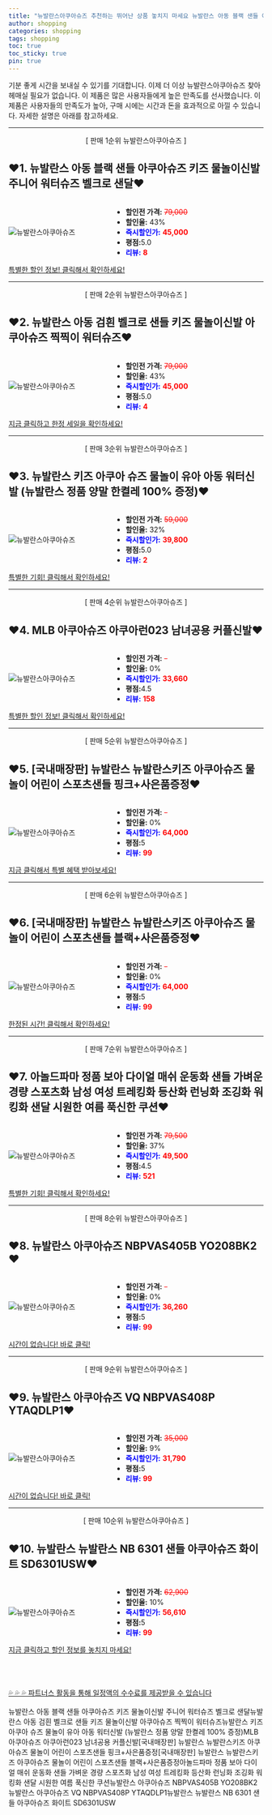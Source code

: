 ```yaml
---
title: "뉴발란스아쿠아슈즈 추천하는 뛰어난 상품 놓치지 마세요 뉴발란스 아동 블랙 샌들 아쿠아슈즈"
author: shopping
categories: shopping
tags: shopping
toc: true
toc_sticky: true
pin: true
---
```

기분 좋게 시간을 보내실 수 있기를 기대합니다. 이제 더 이상 뉴발란스아쿠아슈즈 찾아 헤매실 필요가 없습니다. 이 제품은 많은 사용자들에게 높은 만족도를 선사했습니다. 이 제품은 사용자들의 만족도가 높아, 구매 시에는 시간과 돈을 효과적으로 아낄 수 있습니다. 자세한 설명은 아래를 참고하세요.

---
<p class="toplist" style="margin: 0 auto; display: block; width: fit-content;">[ 판매 1순위 뉴발란스아쿠아슈즈 ]</p>

<h2><strong>❤️1. 뉴발란스 아동 블랙 샌들 아쿠아슈즈 키즈 물놀이신발 주니어 워터슈즈 벨크로 샌달❤️</strong></h2>

<div style="display: flex; align-items: center;">
    <div style="flex: 0.4;">
        <img src="https://thumbnail10.coupangcdn.com/thumbnails/remote/230x230ex/image/vendor_inventory/4c12/bdd5c0410b0b82459fdaae4b3e1ba8091f703049ef71e610ed99d0651567.jpg" alt="뉴발란스아쿠아슈즈" style="max-width: 100%;">
    </div>
    <div style="flex: 0.6; margin-left: 10px;">
        <ul>
            <li><strong>할인전 가격:</strong> <del style="color: red;">79,000</del></li>
            <li><strong>할인율:</strong> 43%</li>
            <li><span style='color:blue'><strong>즉시할인가:</strong></span> <span style='color:red'><strong>45,000</strong></span></li>
            <li><strong>평점:</strong>5.0</li>
            <li><span style='color:blue'><strong>리뷰:</strong></span> <span style='color:red'><strong>8</strong></span></li>
        </ul>
    </div>
</div>
<div class="center">
    <a href="https://selin100587001.github.io?lptag=AF9450613&subid=githubio&pageKey=7429459457&traceid=V0-153&itemId=19292647464&vendorItemId=86407357323" class="myButton">
        특별한 할인 정보! 클릭해서 확인하세요!
    </a>
</div>


---
<p class="toplist" style="margin: 0 auto; display: block; width: fit-content;">[ 판매 2순위 뉴발란스아쿠아슈즈 ]</p>

<h2><strong>❤️2. 뉴발란스 아동 검흰 벨크로 샌들 키즈 물놀이신발 아쿠아슈즈 찍찍이 워터슈즈❤️</strong></h2>

<div style="display: flex; align-items: center;">
    <div style="flex: 0.4;">
        <img src="https://thumbnail6.coupangcdn.com/thumbnails/remote/230x230ex/image/vendor_inventory/b49d/dcd21252d99e189c0cdf5201b787f8d25773a9533432f2c3c09065b966fe.jpg" alt="뉴발란스아쿠아슈즈" style="max-width: 100%;">
    </div>
    <div style="flex: 0.6; margin-left: 10px;">
        <ul>
            <li><strong>할인전 가격:</strong> <del style="color: red;">79,000</del></li>
            <li><strong>할인율:</strong> 43%</li>
            <li><span style='color:blue'><strong>즉시할인가:</strong></span> <span style='color:red'><strong>45,000</strong></span></li>
            <li><strong>평점:</strong>5.0</li>
            <li><span style='color:blue'><strong>리뷰:</strong></span> <span style='color:red'><strong>4</strong></span></li>
        </ul>
    </div>
</div>
<div class="center">
    <a href="https://selin100587001.github.io?lptag=AF9450613&subid=githubio&pageKey=7429566955&traceid=V0-153&itemId=19293123593&vendorItemId=86407820792" class="myButton">
        지금 클릭하고 한정 세일을 확인하세요!
    </a>
</div>


---
<p class="toplist" style="margin: 0 auto; display: block; width: fit-content;">[ 판매 3순위 뉴발란스아쿠아슈즈 ]</p>

<h2><strong>❤️3. 뉴발란스 키즈 아쿠아 슈즈 물놀이 유아 아동 워터신발 (뉴발란스 정품 양말 한켤레 100% 증정)❤️</strong></h2>

<div style="display: flex; align-items: center;">
    <div style="flex: 0.4;">
        <img src="https://thumbnail10.coupangcdn.com/thumbnails/remote/230x230ex/image/vendor_inventory/7ef1/9d4df7f985b7a15426ec418361fdc93048cff1baefb91f8fd674bd5a3660.jpg" alt="뉴발란스아쿠아슈즈" style="max-width: 100%;">
    </div>
    <div style="flex: 0.6; margin-left: 10px;">
        <ul>
            <li><strong>할인전 가격:</strong> <del style="color: red;">59,000</del></li>
            <li><strong>할인율:</strong> 32%</li>
            <li><span style='color:blue'><strong>즉시할인가:</strong></span> <span style='color:red'><strong>39,800</strong></span></li>
            <li><strong>평점:</strong>5.0</li>
            <li><span style='color:blue'><strong>리뷰:</strong></span> <span style='color:red'><strong>2</strong></span></li>
        </ul>
    </div>
</div>
<div class="center">
    <a href="https://selin100587001.github.io?lptag=AF9450613&subid=githubio&pageKey=8140864742&traceid=V0-153&itemId=23133817453&vendorItemId=90166760129" class="myButton">
        특별한 기회! 클릭해서 확인하세요!
    </a>
</div>


---
<p class="toplist" style="margin: 0 auto; display: block; width: fit-content;">[ 판매 4순위 뉴발란스아쿠아슈즈 ]</p>

<h2><strong>❤️4. MLB 아쿠아슈즈 아쿠아런023 남녀공용 커플신발❤️</strong></h2>

<div style="display: flex; align-items: center;">
    <div style="flex: 0.4;">
        <img src="https://thumbnail9.coupangcdn.com/thumbnails/remote/230x230ex/image/vendor_inventory/a65d/7a7bc31439c93b9eecba693a9bbdece2c68844f676b20f27faed2f5149fc.jpg" alt="뉴발란스아쿠아슈즈" style="max-width: 100%;">
    </div>
    <div style="flex: 0.6; margin-left: 10px;">
        <ul>
            <li><strong>할인전 가격:</strong> <del style="color: red;">-</del></li>
            <li><strong>할인율:</strong> 0%</li>
            <li><span style='color:blue'><strong>즉시할인가:</strong></span> <span style='color:red'><strong>33,660</strong></span></li>
            <li><strong>평점:</strong>4.5</li>
            <li><span style='color:blue'><strong>리뷰:</strong></span> <span style='color:red'><strong>158</strong></span></li>
        </ul>
    </div>
</div>
<div class="center">
    <a href="https://selin100587001.github.io?lptag=AF9450613&subid=githubio&pageKey=7375507421&traceid=V0-153&itemId=19035458543&vendorItemId=86159294167" class="myButton">
        특별한 할인 정보! 클릭해서 확인하세요!
    </a>
</div>


---
<p class="toplist" style="margin: 0 auto; display: block; width: fit-content;">[ 판매 5순위 뉴발란스아쿠아슈즈 ]</p>

<h2><strong>❤️5. [국내매장판] 뉴발란스 뉴발란스키즈 아쿠아슈즈 물놀이 어린이 스포츠샌들 핑크+사은품증정❤️</strong></h2>

<div style="display: flex; align-items: center;">
    <div style="flex: 0.4;">
        <img src="https://thumbnail9.coupangcdn.com/thumbnails/remote/230x230ex/image/vendor_inventory/d75b/682d0bca0ae25b0cfa791bc33f4ceeac18416bcb38bd2f14144ae7d4c37b.png" alt="뉴발란스아쿠아슈즈" style="max-width: 100%;">
    </div>
    <div style="flex: 0.6; margin-left: 10px;">
        <ul>
            <li><strong>할인전 가격:</strong> <del style="color: red;">-</del></li>
            <li><strong>할인율:</strong> 0%</li>
            <li><span style='color:blue'><strong>즉시할인가:</strong></span> <span style='color:red'><strong>64,000</strong></span></li>
            <li><strong>평점:</strong>5</li>
            <li><span style='color:blue'><strong>리뷰:</strong></span> <span style='color:red'><strong>99</strong></span></li>
        </ul>
    </div>
</div>
<div class="center">
    <a href="https://selin100587001.github.io?lptag=AF9450613&subid=githubio&pageKey=8180861434&traceid=V0-153&itemId=23388002493&vendorItemId=90417966559" class="myButton">
        지금 클릭해서 특별 혜택 받아보세요!
    </a>
</div>


---
<p class="toplist" style="margin: 0 auto; display: block; width: fit-content;">[ 판매 6순위 뉴발란스아쿠아슈즈 ]</p>

<h2><strong>❤️6. [국내매장판] 뉴발란스 뉴발란스키즈 아쿠아슈즈 물놀이 어린이 스포츠샌들 블랙+사은품증정❤️</strong></h2>

<div style="display: flex; align-items: center;">
    <div style="flex: 0.4;">
        <img src="https://thumbnail8.coupangcdn.com/thumbnails/remote/230x230ex/image/vendor_inventory/d441/0125a89fddf42f1b1998a08b5be1d35c868b5815f17a5f112c4e01e63beb.png" alt="뉴발란스아쿠아슈즈" style="max-width: 100%;">
    </div>
    <div style="flex: 0.6; margin-left: 10px;">
        <ul>
            <li><strong>할인전 가격:</strong> <del style="color: red;">-</del></li>
            <li><strong>할인율:</strong> 0%</li>
            <li><span style='color:blue'><strong>즉시할인가:</strong></span> <span style='color:red'><strong>64,000</strong></span></li>
            <li><strong>평점:</strong>5</li>
            <li><span style='color:blue'><strong>리뷰:</strong></span> <span style='color:red'><strong>99</strong></span></li>
        </ul>
    </div>
</div>
<div class="center">
    <a href="https://selin100587001.github.io?lptag=AF9450613&subid=githubio&pageKey=8180845451&traceid=V0-153&itemId=23387932547&vendorItemId=90417897142" class="myButton">
        한정된 시간! 클릭해서 확인하세요!
    </a>
</div>


---
<p class="toplist" style="margin: 0 auto; display: block; width: fit-content;">[ 판매 7순위 뉴발란스아쿠아슈즈 ]</p>

<h2><strong>❤️7. 아놀드파마 정품 보아 다이얼 매쉬 운동화 샌들 가벼운 경량 스포츠화 남성 여성 트레킹화 등산화 런닝화 조깅화 워킹화 샌달 시원한 여름 푹신한 쿠션❤️</strong></h2>

<div style="display: flex; align-items: center;">
    <div style="flex: 0.4;">
        <img src="https://thumbnail6.coupangcdn.com/thumbnails/remote/230x230ex/image/vendor_inventory/2e77/bf1581999ff094f2c94ba93cb3ffa251d3b75d55e566aad48557bd6ad60a.jpg" alt="뉴발란스아쿠아슈즈" style="max-width: 100%;">
    </div>
    <div style="flex: 0.6; margin-left: 10px;">
        <ul>
            <li><strong>할인전 가격:</strong> <del style="color: red;">79,500</del></li>
            <li><strong>할인율:</strong> 37%</li>
            <li><span style='color:blue'><strong>즉시할인가:</strong></span> <span style='color:red'><strong>49,500</strong></span></li>
            <li><strong>평점:</strong>4.5</li>
            <li><span style='color:blue'><strong>리뷰:</strong></span> <span style='color:red'><strong>521</strong></span></li>
        </ul>
    </div>
</div>
<div class="center">
    <a href="https://selin100587001.github.io?lptag=AF9450613&subid=githubio&pageKey=7307346877&traceid=V0-153&itemId=18712632882&vendorItemId=85860657308" class="myButton">
        특별한 기회! 클릭해서 확인하세요!
    </a>
</div>


---
<p class="toplist" style="margin: 0 auto; display: block; width: fit-content;">[ 판매 8순위 뉴발란스아쿠아슈즈 ]</p>

<h2><strong>❤️8. 뉴발란스 아쿠아슈즈 NBPVAS405B YO208BK2❤️</strong></h2>

<div style="display: flex; align-items: center;">
    <div style="flex: 0.4;">
        <img src="https://thumbnail10.coupangcdn.com/thumbnails/remote/230x230ex/image/vendor_inventory/5d1a/671024fb21b7c90f15e28277de6714c90950e7f66a36c9634a6d2c17e46d.jpg" alt="뉴발란스아쿠아슈즈" style="max-width: 100%;">
    </div>
    <div style="flex: 0.6; margin-left: 10px;">
        <ul>
            <li><strong>할인전 가격:</strong> <del style="color: red;">-</del></li>
            <li><strong>할인율:</strong> 0%</li>
            <li><span style='color:blue'><strong>즉시할인가:</strong></span> <span style='color:red'><strong>36,260</strong></span></li>
            <li><strong>평점:</strong>5</li>
            <li><span style='color:blue'><strong>리뷰:</strong></span> <span style='color:red'><strong>99</strong></span></li>
        </ul>
    </div>
</div>
<div class="center">
    <a href="https://selin100587001.github.io?lptag=AF9450613&subid=githubio&pageKey=7471132217&traceid=V0-153&itemId=19495110494&vendorItemId=87414780217" class="myButton">
        시간이 없습니다! 바로 클릭!
    </a>
</div>


---
<p class="toplist" style="margin: 0 auto; display: block; width: fit-content;">[ 판매 9순위 뉴발란스아쿠아슈즈 ]</p>

<h2><strong>❤️9. 뉴발란스 아쿠아슈즈 VQ NBPVAS408P YTAQDLP1❤️</strong></h2>

<div style="display: flex; align-items: center;">
    <div style="flex: 0.4;">
        <img src="https://thumbnail9.coupangcdn.com/thumbnails/remote/230x230ex/image/vendor_inventory/3a7f/bdd31304f883d1361b92b37ffa725d179316520d87f16ca0dea1ae5e87c4.jpg" alt="뉴발란스아쿠아슈즈" style="max-width: 100%;">
    </div>
    <div style="flex: 0.6; margin-left: 10px;">
        <ul>
            <li><strong>할인전 가격:</strong> <del style="color: red;">35,000</del></li>
            <li><strong>할인율:</strong> 9%</li>
            <li><span style='color:blue'><strong>즉시할인가:</strong></span> <span style='color:red'><strong>31,790</strong></span></li>
            <li><strong>평점:</strong>5</li>
            <li><span style='color:blue'><strong>리뷰:</strong></span> <span style='color:red'><strong>99</strong></span></li>
        </ul>
    </div>
</div>
<div class="center">
    <a href="https://selin100587001.github.io?lptag=AF9450613&subid=githubio&pageKey=8196515088&traceid=V0-153&itemId=23474225587&vendorItemId=90500736582" class="myButton">
        시간이 없습니다! 바로 클릭!
    </a>
</div>


---
<p class="toplist" style="margin: 0 auto; display: block; width: fit-content;">[ 판매 10순위 뉴발란스아쿠아슈즈 ]</p>

<h2><strong>❤️10. 뉴발란스 뉴발란스 NB 6301 샌들 아쿠아슈즈 화이트 SD6301USW❤️</strong></h2>

<div style="display: flex; align-items: center;">
    <div style="flex: 0.4;">
        <img src="https://thumbnail6.coupangcdn.com/thumbnails/remote/230x230ex/image/vendor_inventory/0d9f/4562e467a9f9e61aec0910bc4555717564df741c667c25d9d1b43e71ea09.jpg" alt="뉴발란스아쿠아슈즈" style="max-width: 100%;">
    </div>
    <div style="flex: 0.6; margin-left: 10px;">
        <ul>
            <li><strong>할인전 가격:</strong> <del style="color: red;">62,900</del></li>
            <li><strong>할인율:</strong> 10%</li>
            <li><span style='color:blue'><strong>즉시할인가:</strong></span> <span style='color:red'><strong>56,610</strong></span></li>
            <li><strong>평점:</strong>5</li>
            <li><span style='color:blue'><strong>리뷰:</strong></span> <span style='color:red'><strong>99</strong></span></li>
        </ul>
    </div>
</div>
<div class="center">
    <a href="https://selin100587001.github.io?lptag=AF9450613&subid=githubio&pageKey=8068505088&traceid=V0-153&itemId=22700540707&vendorItemId=89736736096" class="myButton">
        지금 클릭하고 할인 정보를 놓치지 마세요!
    </a>
</div>

<br><br><br>[💦 💦 💦 파트너스 활동을 통해 일정액의 수수료를 제공받을 수 있습니다](https://link.coupang.com/a/bcpT2c)<br><br>뉴발란스 아동 블랙 샌들 아쿠아슈즈 키즈 물놀이신발 주니어 워터슈즈 벨크로 샌달뉴발란스 아동 검흰 벨크로 샌들 키즈 물놀이신발 아쿠아슈즈 찍찍이 워터슈즈뉴발란스 키즈 아쿠아 슈즈 물놀이 유아 아동 워터신발 (뉴발란스 정품 양말 한켤레 100% 증정)MLB 아쿠아슈즈 아쿠아런023 남녀공용 커플신발[국내매장판] 뉴발란스 뉴발란스키즈 아쿠아슈즈 물놀이 어린이 스포츠샌들 핑크+사은품증정[국내매장판] 뉴발란스 뉴발란스키즈 아쿠아슈즈 물놀이 어린이 스포츠샌들 블랙+사은품증정아놀드파마 정품 보아 다이얼 매쉬 운동화 샌들 가벼운 경량 스포츠화 남성 여성 트레킹화 등산화 런닝화 조깅화 워킹화 샌달 시원한 여름 푹신한 쿠션뉴발란스 아쿠아슈즈 NBPVAS405B YO208BK2뉴발란스 아쿠아슈즈 VQ NBPVAS408P YTAQDLP1뉴발란스 뉴발란스 NB 6301 샌들 아쿠아슈즈 화이트 SD6301USW
